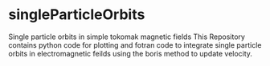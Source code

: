 # singleParticleOrbits
Single particle orbits in simple tokomak magnetic fields
This Repository contains python code for plotting and fotran code to integrate single particle orbits in electromagnetic feilds using the boris method to update velocity. 
